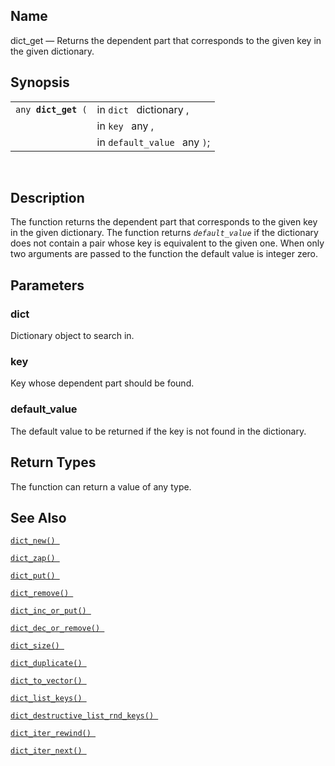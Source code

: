 <div id="fn_dict_get" class="refentry">

<div class="titlepage">

</div>

<div class="refnamediv">

## Name

dict_get — Returns the dependent part that corresponds to the given key
in the given dictionary.

</div>

<div class="refsynopsisdiv">

## Synopsis

<div id="fsyn_dict_get" class="funcsynopsis">

|                          |                              |
|--------------------------|------------------------------|
| `any `**`dict_get`**` (` | in `dict ` dictionary ,      |
|                          | in `key ` any ,              |
|                          | in `default_value ` any `)`; |

<div class="funcprototype-spacer">

 

</div>

</div>

</div>

<div id="desc_dict_get" class="refsect1">

## Description

The function returns the dependent part that corresponds to the given
key in the given dictionary. The function returns *`default_value`* if
the dictionary does not contain a pair whose key is equivalent to the
given one. When only two arguments are passed to the function the
default value is integer zero.

</div>

<div id="params_dict_get" class="refsect1">

## Parameters

<div id="id86377" class="refsect2">

### dict

Dictionary object to search in.

</div>

<div id="id86380" class="refsect2">

### key

Key whose dependent part should be found.

</div>

<div id="id86383" class="refsect2">

### default_value

The default value to be returned if the key is not found in the
dictionary.

</div>

</div>

<div id="ret_dict_get" class="refsect1">

## Return Types

The function can return a value of any type.

</div>

<div id="seealso_dict_get" class="refsect1">

## See Also

<a href="fn_dict_new.html" class="link" title="dict_new"><code
class="function">dict_new() </code></a>

<a href="fn_dict_zap.html" class="link" title="dict_zap"><code
class="function">dict_zap() </code></a>

<a href="fn_dict_put.html" class="link" title="dict_put"><code
class="function">dict_put() </code></a>

<a href="fn_dict_remove.html" class="link" title="dict_remove"><code
class="function">dict_remove() </code></a>

<a href="fn_dict_inc_or_put.html" class="link"
title="dict_inc_or_put"><code
class="function">dict_inc_or_put() </code></a>

<a href="fn_dict_dec_or_remove.html" class="link"
title="dict_dec_or_remove"><code
class="function">dict_dec_or_remove() </code></a>

<a href="fn_dict_size.html" class="link" title="dict_size"><code
class="function">dict_size() </code></a>

<a href="fn_dict_duplicate.html" class="link"
title="dict_duplicate"><code
class="function">dict_duplicate() </code></a>

<a href="fn_dict_to_vector.html" class="link"
title="dict_to_vector"><code
class="function">dict_to_vector() </code></a>

<a href="fn_dict_list_keys.html" class="link"
title="dict_list_keys"><code
class="function">dict_list_keys() </code></a>

<a href="fn_dict_destructive_list_rnd_keys.html" class="link"
title="dict_destructive_list_rnd_keys"><code
class="function">dict_destructive_list_rnd_keys() </code></a>

<a href="fn_dict_iter_rewind.html" class="link"
title="dict_iter_rewind"><code
class="function">dict_iter_rewind() </code></a>

<a href="fn_dict_iter_next.html" class="link"
title="dict_iter_next"><code
class="function">dict_iter_next() </code></a>

</div>

</div>
